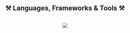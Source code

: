 <h2 align="center">⚒️ Languages, Frameworks & Tools ⚒️</h2>
<br/>
<div align="center">
    <img src="https://skillicons.dev/icons?i=html,css,sass,tailwindcss,mui,javascript,react,redux,git,github,figma,vscode" />
<!--     <img src="https://skillicons.dev/icons?i=nodejs,javascript," /><br> -->
</div>


